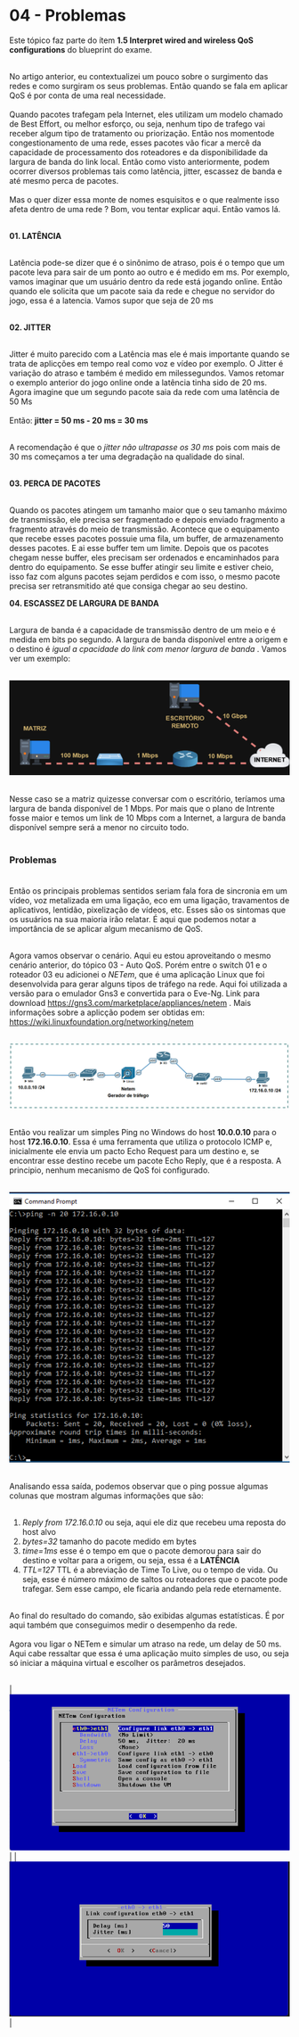 # 04 - Problemas

Este tópico faz parte do ítem **1.5 Interpret wired and wireless QoS configurations** do blueprint do exame. <br></br>

No artigo anterior, eu contextualizei um pouco sobre o surgimento das redes e como surgiram os seus problemas. Então quando se fala em aplicar QoS é por conta de uma real necessidade. <br></br>
Quando pacotes trafegam pela Internet, eles utilizam um modelo chamado de Best Effort, ou melhor esforço, ou seja, nenhum tipo de trafego vai receber algum tipo de tratamento ou priorização. Então nos momentode congestionamento de uma rede, esses pacotes vão ficar a mercê da capacidade de processamento dos roteadores e da disponibilidade da largura de banda do link local. Então como visto anteriormente, podem ocorrer diversos problemas tais como latência, jitter, escassez de banda e até mesmo perca de pacotes. <br></br>
Mas o quer dizer essa monte de nomes esquisitos e o que realmente isso afeta dentro de uma rede ? Bom, vou tentar explicar aqui. Então vamos lá. <br></br>

**01. LATÊNCIA** <br></br>

Latência pode-se dizer que é o sinônimo de atraso, pois é o tempo que um pacote leva para sair de um ponto ao outro e é medido em ms. Por exemplo, vamos imaginar que um usuário dentro da rede está jogando online. Então quando ele solicita que um pacote saia da rede e chegue no servidor do jogo, essa é a latencia. Vamos supor que seja de 20 ms<br></br>

**02. JITTER** <br></br>

Jitter é muito parecido com a Latência mas ele é mais importante quando se trata de aplicções em tempo real como voz e vídeo por exemplo. O Jitter é variação do atraso e também é medido em milessegundos. Vamos retomar o exemplo anterior do jogo online onde a latência tinha sido de 20 ms. Agora imagine que um segundo pacote saia da rede com uma latência de 50 Ms<br></br>
Então: **jitter = 50 ms - 20 ms = 30 ms** <br></br>

A recomendação é que o *jitter não ultrapasse os 30 ms* pois com mais de 30 ms  começamos a ter uma degradação na qualidade do sinal. <br></br>

**03. PERCA DE PACOTES** <br></br>

Quando os pacotes atingem um tamanho maior que o seu tamanho máximo de transmissão, ele precisa ser fragmentado e depois enviado fragmento a fragmento através do meio de transmissão. Acontece que o equipamento que recebe esses pacotes possuie uma fila, um buffer, de armazenamento desses pacotes. E ai esse buffer tem um limite. Depois que os pacotes chegam nesse buffer, eles precisam ser ordenados e encaminhados para dentro do equipamento. Se esse buffer atingir seu limite e estiver cheio, isso faz com alguns pacotes sejam perdidos e com isso, o mesmo pacote precisa ser retransmitido até que consiga chegar ao seu destino.

**04. ESCASSEZ DE LARGURA DE BANDA** <br></br>

Largura de banda é a capacidade de transmissão dentro de um meio e é medida em bits po segundo. A largura de banda disponível entre a origem e o destino é *igual a cpacidade do link com menor largura de banda* . Vamos ver um exemplo: <br></br>

![Largura de Banda](Imagens/Largura.png) <br></br>

Nesse caso se a matriz quizesse conversar com o escritório, teríamos uma largura de banda disponível de 1 Mbps. Por mais que o plano de Intrente fosse maior e temos um link de 10 Mbps com a Internet, a largura de banda disponível sempre será a menor no circuito todo. <br></br>

### Problemas <br></br>

Então os principais problemas sentidos seriam fala fora de sincronia em um vídeo, voz metalizada em uma ligação, eco em uma ligação, travamentos de aplicativos, lentidão, pixelização de vídeos, etc. Esses são os sintomas que os usuários na sua maioria irão relatar. É aqui que podemos notar a importância de se aplicar algum mecanismo de QoS. <br></br>

Agora vamos observar o cenário. Aqui eu estou aproveitando o mesmo cenário anterior, do tópico 03 - Auto QoS. Porém entre o switch 01 e o roteador 03 eu adicionei o *NETem*, que é uma aplicação Linux que foi desenvolvida para gerar alguns tipos de tráfego na rede. Aqui foi utilizada a versão para o emulador Gns3 e convertida para o Eve-Ng. Link para download  https://gns3.com/marketplace/appliances/netem . Mais informações sobre a aplicção podem ser obtidas em: https://wiki.linuxfoundation.org/networking/netem <br></br>

![NETem](Imagens/cenario.png) <br></br>

Então vou realizar um simples Ping no Windows do host **10.0.0.10** para o host **172.16.0.10**. Essa é uma ferramenta que utiliza o protocolo ICMP e, inicialmente ele envia um pacto Echo Request para um destino e, se encontrar esse destino recebe um pacote Echo Reply, que é a resposta. A principio, nenhum mecanismo de QoS foi configurado. <br></br>

![PING](Imagens/ping_normal.png) <br></br>

Analisando essa saída, podemos observar que o ping possue algumas colunas que mostram algumas informações que são: <br></br>

01. *Reply from 172.16.0.10* ou seja, aqui ele diz que recebeu uma reposta do host alvo
02. *bytes=32* tamanho do pacote medido em bytes
03. *time=1ms* esse é o tempo em que o pacote demorou para sair do destino e voltar para a origem, ou seja, essa é a **LATÊNCIA**
04. *TTL=127* TTL é a abreviação de Time To Live, ou o tempo de vida. Ou seja, esse é número máximo de saltos ou roteadores que o pacote pode trafegar. Sem esse campo, ele ficaria andando pela rede eternamente. <br></br>

Ao final do resultado do comando, são exibidas algumas estatísticas. É por aqui também que conseguimos medir o desempenho da rede. <br></br>
Agora vou ligar o NETem e simular um atraso na rede, um delay de 50 ms. Aqui cabe ressaltar que essa é uma aplicação muito simples de uso, ou seja só iniciar a máquina virtual e escolher os parâmetros desejados. <br></br> 

| ![NETem](Imagens/netem_01.png) | | ![NETem](Imagens/netem_02.png) | <br></br>



